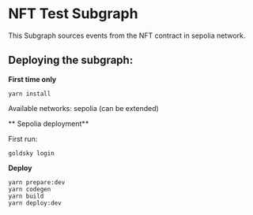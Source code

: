 # NFT Test Subgraph

This Subgraph sources events from the NFT contract in sepolia network.

## Deploying the subgraph:

**First time only**
```ssh
yarn install
```

Available networks: sepolia (can be extended)

** Sepolia deployment**

First run:

```ssh
goldsky login
```

**Deploy** 

```ssh
yarn prepare:dev
yarn codegen
yarn build
yarn deploy:dev
```
